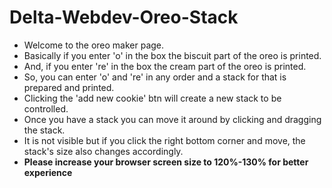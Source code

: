 # Delta-Webdev-Oreo-Stack

- Welcome to the oreo maker page.
- Basically if you enter 'o' in the box the biscuit part of the oreo is printed.
- And, if you enter 're' in the box the cream part of the oreo is printed.
- So, you can enter 'o' and 're' in any order and a stack for that is prepared and printed.
- Clicking the 'add new cookie' btn will create a new stack to be controlled.
- Once you have a stack you can move it around by clicking and dragging the stack.
- It is not visible but if you click the right bottom corner and move, the stack's size also changes accordingly.
- **Please increase your browser screen size to 120%-130% for better experience**
